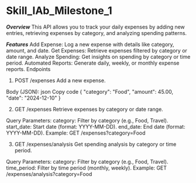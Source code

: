 ﻿# Skill_lAb_Milestone_1
***Overview***
This API allows you to track your daily expenses by adding new entries, retrieving expenses by category, and analyzing spending patterns.

***Features***
Add Expense: Log a new expense with details like category, amount, and date.
Get Expenses: Retrieve expenses filtered by category or date range.
Analyze Spending: Get insights on spending by category or time period.
Automated Reports: Generate daily, weekly, or monthly expense reports.
Endpoints

1. POST /expenses
Add a new expense.

Body (JSON):
json
Copy code
{
    "category": "Food",
    "amount": 45.00,
    "date": "2024-12-10"
}

2. GET /expenses
Retrieve expenses by category or date range.

Query Parameters:
category: Filter by category (e.g., Food, Travel).
start_date: Start date (format: YYYY-MM-DD).
end_date: End date (format: YYYY-MM-DD).
Example: GET /expenses?category=Food

3. GET /expenses/analysis
Get spending analysis by category or time period.

Query Parameters:
category: Filter by category (e.g., Food, Travel).
time_period: Filter by time period (monthly, weekly).
Example: GET /expenses/analysis?category=Food

